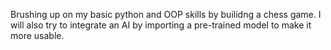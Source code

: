 Brushing up on my basic python and OOP skills by builidng a chess game. I will also try to integrate an AI by importing a pre-trained model to make it more usable.
